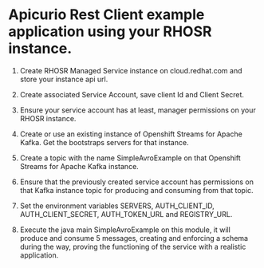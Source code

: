 # Apicurio Rest Client example application using your RHOSR instance.

1. Create RHOSR Managed Service instance on cloud.redhat.com and store your instance api url.

2. Create associated Service Account, save client Id and Client Secret.

3. Ensure your service account has at least, manager permissions on your RHOSR instance.

4. Create or use an existing instance of Openshift Streams for Apache Kafka. Get the bootstraps servers for that instance.

5. Create a topic with the name SimpleAvroExample on that Openshift Streams for Apache Kafka instance.

6. Ensure that the previously created service account has permissions on that Kafka instance topic for producing and consuming from that topic.

7. Set the environment variables SERVERS, AUTH_CLIENT_ID, AUTH_CLIENT_SECRET, AUTH_TOKEN_URL and REGISTRY_URL.

8. Execute the java main SimpleAvroExample on this module, it will produce and consume 5 messages, creating and enforcing a schema during the way, proving the functioning of the service with a realistic application.
